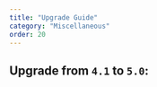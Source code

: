 ```yaml
---
title: "Upgrade Guide"
category: "Miscellaneous"
order: 20
---
```


## Upgrade from `4.1` to `5.0`:
